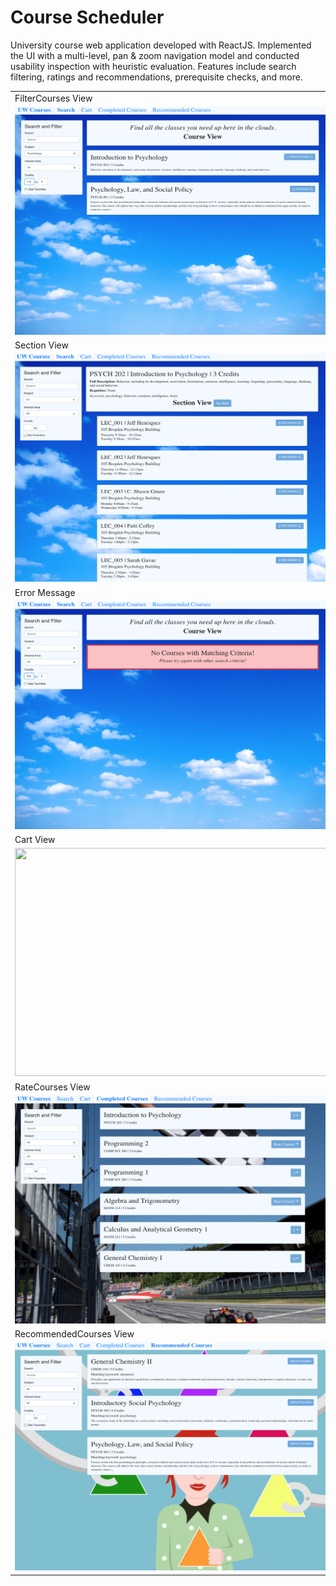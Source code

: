# Course Scheduler
University course web application developed with ReactJS. Implemented the UI with a multi-level, pan & zoom navigation model and conducted usability inspection with heuristic evaluation. Features include search filtering, ratings and recommendations, prerequisite checks, and more.

<table>
  <tr>
    <td>FilterCourses View</td>
  </tr>
  <tr>    
      <td><img src="Screenshots/FilterCourses.PNG" width=500 height=365></td>
</tr>
  <tr>     
      <td>Section View</td>
</tr>
  <tr>    
      <td><img src="Screenshots/Section_View.PNG" width=500 height=365></td>
</tr>
  <tr>        
      <td>Error Message</td>
</tr>
  <tr>        <td><img src="Screenshots/Error_Messages.PNG" width=500 height=365></td>
  </tr>
  <tr>
        <td> Cart View</td>
  </tr>
  <tr>
      <td><img src="Screenshots/Cart_Screen.PNG" width=500 height=365></td>
  </tr>
  <tr>
     <td>RateCourses View</td>
  </tr>
  <tr>
      <td><img src="Screenshots/RateCourses_Screen.PNG" width=500 height=365></td>
  </tr>
   <tr>
     <td>RecommendedCourses View</td>
  </tr>
  <tr>
    <td><img src="Screenshots/Recommended.PNG" width=500 height=365></td>
  </tr>
 </table>



